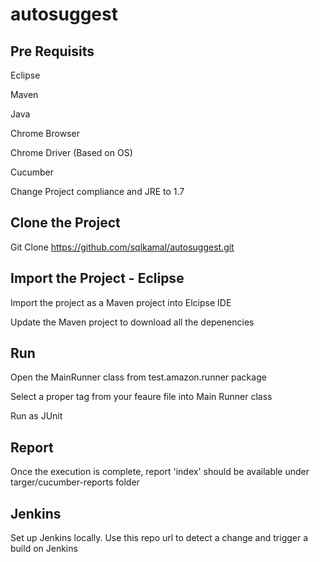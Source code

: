 # autosuggest

## Pre Requisits
Eclipse

Maven

Java

Chrome Browser

Chrome Driver (Based on OS)

Cucumber

Change Project compliance and JRE to 1.7

## Clone the Project 

Git Clone https://github.com/sqlkamal/autosuggest.git

## Import the Project - Eclipse

Import the project as a Maven project into Elcipse IDE

Update the Maven project to download all the depenencies

## Run

Open the MainRunner class from test.amazon.runner package

Select a proper tag from your feaure file into Main Runner class

Run as JUnit

## Report

Once the execution is complete, report 'index' should be available under targer/cucumber-reports folder

## Jenkins

Set up Jenkins locally. Use this repo url to detect a change and trigger a build on Jenkins
